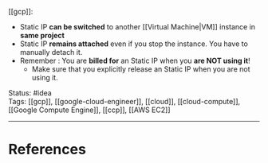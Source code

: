 [[gcp]]:  
- Static IP **can be switched** to another [[Virtual Machine|VM]] instance in **same project**
- Static IP **remains attached** even if you stop the instance. You have to manually detach it.
- Remember : You are **billed for** an Static IP when you **are NOT using it**!
	- Make sure that you explicitly release an Static IP when you are not using it.

Status: #idea  
Tags:  [[gcp]], [[google-cloud-engineer]], [[cloud]], [[cloud-compute]], [[Google Compute Engine]], [[ccp]], [[AWS EC2]]

---
# References